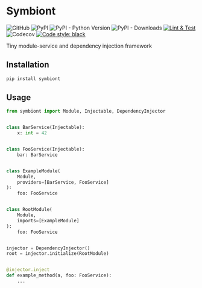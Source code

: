 # Symbiont

![GitHub](https://img.shields.io/github/license/13g10n/symbiont)
![PyPI](https://img.shields.io/pypi/v/symbiont)
![PyPI - Python Version](https://img.shields.io/pypi/pyversions/symbiont)
![PyPI - Downloads](https://img.shields.io/pypi/dm/symbiont?label=installs)
[![Lint & Test](https://github.com/13g10n/symbiont/actions/workflows/ci.yml/badge.svg)](https://github.com/13g10n/symbiont/actions/workflows/ci.yml)
![Codecov](https://img.shields.io/codecov/c/github/13g10n/symbiont)
[![Code style: black](https://img.shields.io/badge/code%20style-black-000000.svg)](https://github.com/psf/black)

Tiny module-service and dependency injection framework

## Installation

```bash
pip install symbiont
```

## Usage

```python
from symbiont import Module, Injectable, DependencyInjector


class BarService(Injectable):
    x: int = 42


class FooService(Injectable):
    bar: BarService


class ExampleModule(
    Module,
    providers=[BarService, FooService]
):
    foo: FooService


class RootModule(
    Module,
    imports=[ExampleModule]
):
    foo: FooService


injector = DependencyInjector()
root = injector.initialize(RootModule)


@injector.inject
def example_method(a, foo: FooService):
    ...

```
